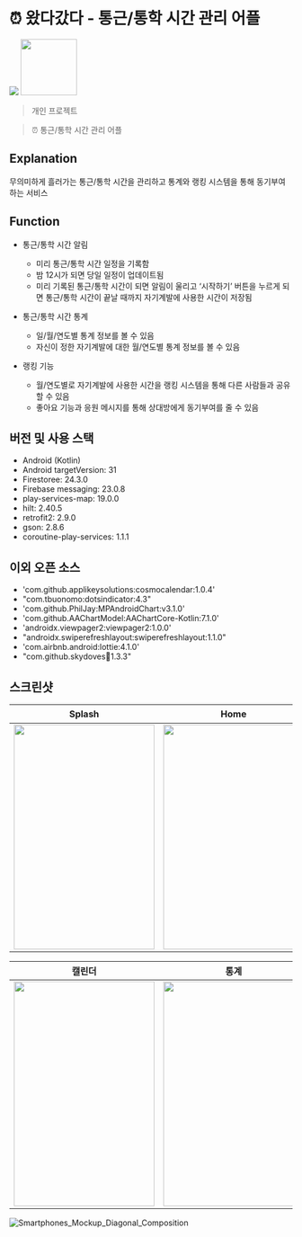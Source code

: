 # ⏰ 왔다갔다 - 통근/통학 시간 관리 어플

<img src="https://img.shields.io/badge/platform-android-brightgreen">
<img src="https://user-images.githubusercontent.com/63048392/206215845-7daba3f3-614d-4935-94b7-0b17e5bdae13.png" width="100" height="100">

> 개인 프로젝트
 
> ⏰ 통근/통학 시간 관리 어플

## Explanation

무의미하게 흘러가는 통근/통학 시간을 관리하고 통계와 랭킹 시스템을 통해 동기부여하는 서비스

## Function

- 통근/통학 시간 알림
    - 미리 통근/통학 시간 일정을 기록함
    - 밤 12시가 되면 당일 일정이 업데이트됨
    - 미리 기록된 통근/통학 시간이 되면 알림이 울리고 ‘시작하기’ 버튼을 누르게 되면 통근/통학 시간이 끝날 때까지 자기계발에 사용한 시간이 저장됨
    
- 통근/통학 시간 통계
    - 일/월/연도별 통계 정보를 볼 수 있음
    - 자신이 정한 자기계발에 대한 월/연도별 통계 정보를 볼 수 있음
    
- 랭킹 기능
    - 월/연도별로 자기계발에 사용한 시간을 랭킹 시스템을 통해 다른 사람들과 공유할 수 있음
    - 좋아요 기능과 응원 메시지를 통해 상대방에게 동기부여를 줄 수 있음

## 버전 및 사용 스택
- Android (Kotlin)
- Android targetVersion: 31
- Firestoree: 24.3.0
- Firebase messaging: 23.0.8
- play-services-map: 19.0.0
- hilt: 2.40.5
- retrofit2: 2.9.0
- gson: 2.8.6
- coroutine-play-services: 1.1.1

## 이외 오픈 소스
- 'com.github.applikeysolutions:cosmocalendar:1.0.4'
- "com.tbuonomo:dotsindicator:4.3"
- 'com.github.PhilJay:MPAndroidChart:v3.1.0'
- 'com.github.AAChartModel:AAChartCore-Kotlin:7.1.0'
- 'androidx.viewpager2:viewpager2:1.0.0'
- "androidx.swiperefreshlayout:swiperefreshlayout:1.1.0"
- 'com.airbnb.android:lottie:4.1.0'
- "com.github.skydoves:balloon:1.3.3"

## 스크린샷
|Splash|Home|마이페이지|
|---------|--------|------|
|<img src="https://user-images.githubusercontent.com/63048392/206218521-582132c0-f082-4545-abbd-26c56c39e13a.jpg" width="250" height="400">|<img src="https://user-images.githubusercontent.com/63048392/206218374-c4c02f87-70c3-4ffd-854b-e6ab65453c0b.jpg" width="250" height="400">|<img src="https://user-images.githubusercontent.com/63048392/206219961-b2a71500-dc66-40cb-b28b-f62b8b3e363b.jpg" width="250" height="400">|

|캘린더|통계|랭킹 시스템|
|---------|--------|------|
|<img src="https://user-images.githubusercontent.com/63048392/206218909-cd112546-8043-4f3b-9bc1-c1c21bafebeb.jpg" width="250" height="400">|<img src="https://user-images.githubusercontent.com/63048392/206218999-cdc6d87f-b8ab-4f4d-a2ef-de4c9481ae0e.jpg" width="250" height="400">|<img src="https://user-images.githubusercontent.com/63048392/206218758-e1ff2eb1-0d8e-4412-b92f-b221c2b96ea3.png" width="250" height="400">|

![Smartphones_Mockup_Diagonal_Composition](https://user-images.githubusercontent.com/79246447/204121090-9175c73c-6a65-4252-a1b0-e68f9c044175.png)
